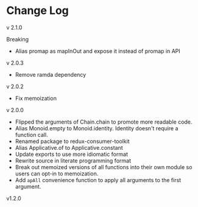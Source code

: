 # Change Log

v 2.1.0

Breaking
* Alias promap as mapInOut and expose it instead of promap in API

v 2.0.3

* Remove ramda dependency

v 2.0.2

* Fix memoization

v 2.0.0

* Flipped the arguments of Chain.chain to promote more readable code.
* Alias Monoid.empty to Monoid.identity. Identity doesn't require a function call.
* Renamed package to redux-consumer-toolkit
* Alias Applicative.of to Applicative.constant
* Update exports to use more idiomatic format
* Rewrite source in literate programming format
* Break out memoized versions of all functions into their own module so users
  can opt-in to memoization.
* Add `apAll` convenience function to apply all arguments to the first argument.

v1.2.0
